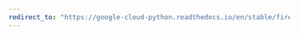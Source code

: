 ```yaml
---
redirect_to: "https://google-cloud-python.readthedocs.io/en/stable/firestore/constants.html"
---
```

